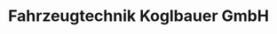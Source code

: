 ---
title: "Fahrzeugtechnik Koglbauer GmbH"
url: /ternitz/fahrzeugtechnik-koglbauer-gmbh/
shop: Autowerkstatt
---